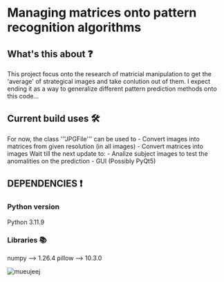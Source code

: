 # Managing matrices onto pattern recognition algorithms

## What's this about ❓
<p> This project focus onto the research of matricial manipulation to get the 'average' of strategical images and take conlution out of them. I expect ending it as a way to generalize different pattern prediction methods onto this code...</p>

## Current build uses 🛠️
<p>For now, the class '''JPGFile''' can be used to
- Convert images into matrices from given resolution (in all images)
- Convert matrices into images
Wait till the next update to:
- Analize subject images to test the anomalities on the prediction
- GUI (Possibly PyQt5)</p>

## DEPENDENCIES ❗
### Python version
Python 3.11.9
### Libraries 📚
<p>numpy --> 1.26.4
pillow --> 10.3.0</p>

![mueujeej](/assets/images/tux.png)
